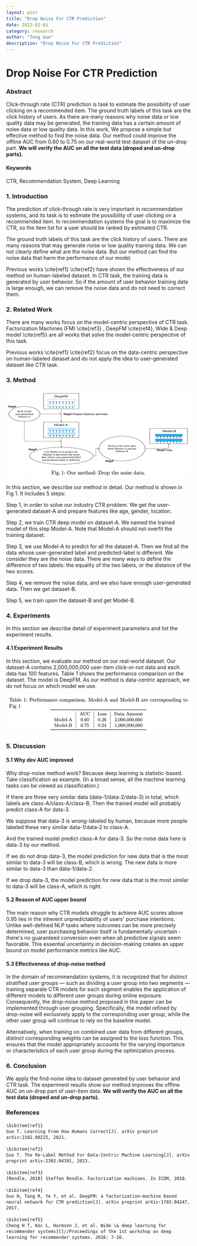```yaml
---
layout: post
title: "Drop Noise For CTR Prediction"
date: 2022-02-01
category: research
author: "Tong Guo"
description: "Drop Noise For CTR Prediction"
---
```



# Drop Noise For CTR Prediction

### Abstract

Click-through rate (CTR) prediction is task to estimate the possibility of user clicking on a recommended item. The ground truth labels of this task are the click history of users. As there are many reasons why noise data or low quality data may be generated, the training data has a certain amount of noise data or low quality data. In this work, We propose a simple but effective method to find the noise data. Our method could improve the offline AUC from 0.60 to 0.75 on our real-world test dataset of the un-drop part. **We will verify the AUC on all the test data (droped and un-drop parts).**

#### Keywords

CTR, Recommendation System, Deep Learning


### 1. Introduction

The prediction of click-through rate is very important in recommendation systems, and its task is to estimate the possibility of user clicking on a recommended item. In recommendation systems the goal is to maximize the CTR, so the item list for a user should be ranked by estimated CTR.

The ground truth labels of this task are the click history of users. There are many reasons that may generate noise or low quality training data. We can not clearly define what are the noise data. But our method can find the noise data that harm the performance of our model.

Previous works \cite{ref1} \cite{ref2} have shown the effectiveness of our method on human-labeled dataset. In CTR task, the training data is generated by user behavior. So if the amount of user behavior training data is large enough, we can remove the noise data and do not need to correct them. 


### 2. Related Work

There are many works focus on the model-centric perspective of CTR task. Factorization Machines (FM) \cite{ref3} , DeepFM \cite{ref4}, Wide \& Deep model \cite{ref5} are all works that solve the model-centric perspective of this task.

Previous works \cite{ref1} \cite{ref2} focus on the data-centric perspective on human-labeled dataset and do not apply the idea to user-generated dataset like CTR task.
 

### 3. Method

![fig1](/assets/png/drop-ctr/fig1.png)

In this section, we describe our method in detail. Our method is shown in Fig 1. It includes 5 steps:

Step 1, in order to solve our industry CTR problem. We get the user-generated dataset-A and prepare features like age, gender, location. 

Step 2, we train CTR deep model on dataset-A. We named the trained model of this step Model-A. Note that Model-A should not overfit the training dataset.

Step 3, we use Model-A to predict for all the dataset-A. Then we find all the data whose user-generated label and predicted-label is different. We consider they are the noise data. There are many ways to define the difference of two labels: the equality of the two labels, or the distance of the two scores.

Step 4, we remove the noise data, and we also have enough user-generated data. Then we get dataset-B.

Step 5, we train upon the dataset-B and get Model-B.


### 4. Experiments

In this section we describe detail of experiment parameters and list the experiment results.

#### 4.1 Experiment Results

In this section, we evaluate our method on our real-world dataset. Our dataset-A contains 2,000,000,000 user-item click-or-not data and each data has 100 features. Table 1 shows the performance comparison on the dataset. The model is DeepFM. As our method is data-centric approach, we do not focus on which model we use.


![table1](/assets/png/drop-ctr/table1.png)


### 5. Discussion

#### 5.1 Why dev AUC improved

Why drop-noise method work? Because deep learning is statistic-based. Take classification as example. (In a broad sense, all the machine learning tasks can be viewed as classification.) 

If there are three very similar data (data-1/data-2/data-3) in total, which labels are class-A/class-A/class-B, Then the trained model will probably predict class-A for data-3. 

We suppose that data-3 is wrong-labeled by human, because more people labeled these very similar data-1/data-2 to class-A.

And the trained model predict class-A for data-3. So the noise data here is data-3 by our method. 

If we do not drop data-3, the model prediction for new data that is the most similar to data-3 will be class-B, which is wrong. The new data is more similar to data-3 than data-1/data-2.

If we drop data-3, the model prediction for new data that is the most similar to data-3 will be class-A, which is right.  

#### 5.2 Reason of AUC upper bound

The main reason why CTR models struggle to achieve AUC scores above 0.95 lies in the inherent unpredictability of users' purchase intentions. Unlike well-defined NLP tasks where outcomes can be more precisely determined, user purchasing behavior itself is fundamentally uncertain - there's no guaranteed conversion even when all predictive signals seem favorable. This essential uncertainty in decision-making creates an upper bound on model performance metrics like AUC.


#### 5.3 Effectiveness of drop-noise method

In the domain of recommendation systems, it is recognized that for distinct stratified user groups — such as dividing a user group into two segments — training separate CTR models for each segment enables the application of different models to different user groups during online exposure. Consequently, the drop-noise method proposed in this paper can be implemented through user grouping. Specifically, the model refined by drop-noise will exclusively apply to the corresponding user group, while the other user group will continue to rely on the baseline model.

Alternatively, when training on combined user data from different groups, distinct corresponding weights can be assigned to the loss function. This ensures that the model appropriately accounts for the varying importance or characteristics of each user group during the optimization process.

### 6. Conclusion

We apply the find-noise idea to dataset generated by user behavior and CTR task. The experiment results show our method improves the offline AUC on un-drop part of user-item data. **We will verify the AUC on all the test data (droped and un-drop parts).**


### References
```
\bibitem{ref1}
Guo T. Learning From How Humans Correct[J]. arXiv preprint arXiv:2102.00225, 2021.

\bibitem{ref2}
Guo T. The Re-Label Method For Data-Centric Machine Learning[J]. arXiv preprint arXiv:2302.04391, 2023.

\bibitem{ref3}
[Rendle, 2010] Steffen Rendle. Factorization machines. In ICDM, 2010.

\bibitem{ref4}
Guo H, Tang R, Ye Y, et al. DeepFM: a factorization-machine based neural network for CTR prediction[J]. arXiv preprint arXiv:1703.04247, 2017.

\bibitem{ref5}
Cheng H T, Koc L, Harmsen J, et al. Wide \& deep learning for recommender systems[C]//Proceedings of the 1st workshop on deep learning for recommender systems. 2016: 7-10.

```

